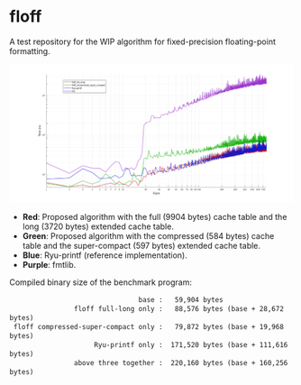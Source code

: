 # floff
A test repository for the WIP algorithm for fixed-precision floating-point formatting.


![benchmark](subproject/benchmark/results/to_chars_fixed_precision_benchmark_binary64.png)
- **Red**: Proposed algorithm with the full (9904 bytes) cache table and the long (3720 bytes) extended cache table.
- **Green**: Proposed algorithm with the compressed (584 bytes) cache table and the super-compact (597 bytes) extended cache table.
- **Blue**: Ryu-printf (reference implementation).
- **Purple**: fmtlib.

Compiled binary size of the benchmark program:
```
                                base :   59,904 bytes
                floff full-long only :   88,576 bytes (base + 28,672 bytes)
 floff compressed-super-compact only :   79,872 bytes (base + 19,968 bytes)
                     Ryu-printf only :  171,520 bytes (base + 111,616 bytes)
                above three together :  220,160 bytes (base + 160,256 bytes)
```
